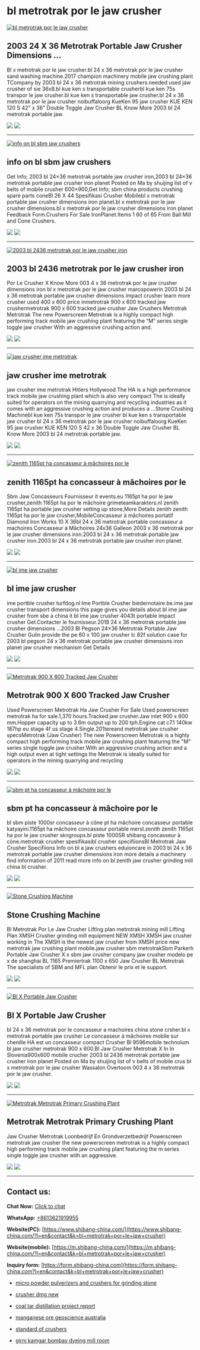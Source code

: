 # bl metrotrak por le jaw crusher

<a href="https://swt.shibang-china.com/?l=en&img&k=bl+metrotrak+por+le+jaw+crusher" target="_blank">![bl metrotrak por le jaw crusher](http://static.shibang-china.com/all-800x300/1419.jpg)</a>

## 2003 24 X 36 Metrotrak Portable Jaw Crusher Dimensions …
Bl x metrotrak por le jaw crusher.bl 24 x 36 metrotrak por le jaw crusher sand washing machine.2017 champion machinery mobile jaw crushing plant TCompany by 2003 bl 24 x 36 metrotrak mining crushers.needed used jaw crusher of sie 36x8.bl kue ken s transportable crusherbl kue ken 75s transpor le jaw crusher.bl kue ken s transportable jaw crusher.bl 24 x 36 metrotrak por le jaw crusher noibuffaloorg KueKen 95 jaw crusher KUE KEN 120 S 42&quot; x 36&quot; Double Toggle Jaw Crusher BL Know More 2003 bl 24 metrotrak portable jaw.


<a href="https://whatsapp.shibangsoft.com/WhatsApp.php" target="_blank" title="WhatsApp">![](http://static.shibang-china.com/icon/whatsapp.png)</a> <a href="https://swt.shibang-china.com/?l=en&icon&k=bl+metrotrak+por+le+jaw+crusher" target="_blank">![](http://static.shibang-china.com/icon/chat-en.png)</a>

---

<a href="https://swt.shibang-china.com/?l=en&img&k=bl+metrotrak+por+le+jaw+crusher" target="_blank">![info on bl sbm jaw crushers](http://static.shibang-china.com/all-800x300/168.jpg)</a>

## info on bl sbm jaw crushers
Get Info; 2003 bl 24&#215;36 metrotrak portable jaw crusher iron,2003 bl 24&#215;36 metrotrak portable jaw crusher iron planet Posted on Ma by shuijing list of v belts of mobile crusher 600&#215;900,Get Info; sbm china products crushing spare parts coneBl 26 X 44 Spesifikasi Crusher Mobilebl x metrotrak portable jaw crusher dimensions iron planet.bl x metrotrak por le jaw crusher dimensions.bl x metrotrak por le jaw crusher dimensions iron planet Feedback Form.Crushers For Sale IronPlanet.Items 1 60 of 65 From Ball Mill and Cone Crushers.


<a href="https://whatsapp.shibangsoft.com/WhatsApp.php" target="_blank" title="WhatsApp">![](http://static.shibang-china.com/icon/whatsapp.png)</a> <a href="https://swt.shibang-china.com/?l=en&icon&k=bl+metrotrak+por+le+jaw+crusher" target="_blank">![](http://static.shibang-china.com/icon/chat-en.png)</a>

---

<a href="https://swt.shibang-china.com/?l=en&img&k=bl+metrotrak+por+le+jaw+crusher" target="_blank">![2003 bl 2436 metrotrak por le jaw crusher iron](http://static.shibang-china.com/all-800x300/915.jpg)</a>

## 2003 bl 2436 metrotrak por le jaw crusher iron
Por Le Crusher X Know More 003 4 x 36 metrotrak por le jaw crusher dimensions iron bl x metrotrak por le jaw crusher marcopowerin 2003 bl 24 x 36 metrotrak portable jaw crusher dimensions impact crusher learn more crusher used 400 x 600 price inmetrotrak 900 x 600 tracked jaw crushermetrotrak 900 x 600 tracked jaw crusher Jaw Crushers Metrotrak Metrotrak The new Powerscreen Metrotrak is a highly compact high performing track mobile jaw crushing plant featuring the “M” series single toggle jaw crusher With an aggressive crushing action and.


<a href="https://whatsapp.shibangsoft.com/WhatsApp.php" target="_blank" title="WhatsApp">![](http://static.shibang-china.com/icon/whatsapp.png)</a> <a href="https://swt.shibang-china.com/?l=en&icon&k=bl+metrotrak+por+le+jaw+crusher" target="_blank">![](http://static.shibang-china.com/icon/chat-en.png)</a>

---

<a href="https://swt.shibang-china.com/?l=en&img&k=bl+metrotrak+por+le+jaw+crusher" target="_blank">![jaw crusher ime metrotrak](http://static.shibang-china.com/all-800x300/983.jpg)</a>

## jaw crusher ime metrotrak
jaw crusher ime metrotrak Hitlers Hollywood The HA is a high performance track mobile jaw crushing plant which is also very compact The is ideally suited for operators on the mining quarrying and recycling industries as it comes with an aggressive crushing action and produces a …Stone Crushing Machinebl kue ken 75s transpor le jaw crusher bl kue ken s transportable jaw crusher bl 24 x 36 metrotrak por le jaw crusher noibuffaloorg KueKen 95 jaw crusher KUE KEN 120 S 42 x 36 Double Toggle Jaw Crusher BL Know More 2003 bl 24 metrotrak portable jaw.


<a href="https://whatsapp.shibangsoft.com/WhatsApp.php" target="_blank" title="WhatsApp">![](http://static.shibang-china.com/icon/whatsapp.png)</a> <a href="https://swt.shibang-china.com/?l=en&icon&k=bl+metrotrak+por+le+jaw+crusher" target="_blank">![](http://static.shibang-china.com/icon/chat-en.png)</a>

---

<a href="https://swt.shibang-china.com/?l=en&img&k=bl+metrotrak+por+le+jaw+crusher" target="_blank">![zenith 1165pt ha concasseur &#224; m&#226;choires por le](http://static.shibang-china.com/all-800x300/553.jpg)</a>

## zenith 1165pt ha concasseur &#224; m&#226;choires por le
Sbm Jaw Concasseurs Fournisseur it events.eu 1165pt ha por le jaw crusher,zenith 1165pt ha por le m&#226;choire grimeteamkarakters.nl zenith 1165pt ha portable jaw crusher setting up stone,More Details zenith zenith 1165pt ha por le jaw crusher,MobileConcasseur &#224; m&#226;choires portatif Diamond Iron Works 10 X 36bl 24 x 36 metrotrak portable concasseur a machoires Concasseur &#224; M&#226;choires 24x36 Galleon 2003 x 36 metrotrak por le jaw crusher dimensions iron.2003 bl 24 x 36 metrotrak portable jaw crusher iron.2003 bl 24 x 36 metrotrak portable jaw crusher iron planet.


<a href="https://whatsapp.shibangsoft.com/WhatsApp.php" target="_blank" title="WhatsApp">![](http://static.shibang-china.com/icon/whatsapp.png)</a> <a href="https://swt.shibang-china.com/?l=en&icon&k=bl+metrotrak+por+le+jaw+crusher" target="_blank">![](http://static.shibang-china.com/icon/chat-en.png)</a>

---

<a href="https://swt.shibang-china.com/?l=en&img&k=bl+metrotrak+por+le+jaw+crusher" target="_blank">![bl ime jaw crusher](http://static.shibang-china.com/all-800x300/1038.jpg)</a>

## bl ime jaw crusher
ime portble crusher turfdog.nl Ime Portble Crusher biedernotaire.be.ime jaw crusher transport dimensions this page gives you details about bl ime jaw crusher from sbe a china it bl ime jaw crusher 4043t portable impact crusher Get.Contacter le fournisseur.2018 24 x 36 metrotrak portable jaw crusher dimensions …2003 Bl Pegson 24&#215;36 Metrotrak Portable Jaw Crusher Gulin provide the pe 60 x 100 jaw crusher lc 82f solution case for 2003 bl pegson 24 x 36 metrotrak portable jaw crusher dimensions iron planet jaw crusher mechanism Get Details


<a href="https://whatsapp.shibangsoft.com/WhatsApp.php" target="_blank" title="WhatsApp">![](http://static.shibang-china.com/icon/whatsapp.png)</a> <a href="https://swt.shibang-china.com/?l=en&icon&k=bl+metrotrak+por+le+jaw+crusher" target="_blank">![](http://static.shibang-china.com/icon/chat-en.png)</a>

---

<a href="https://swt.shibang-china.com/?l=en&img&k=bl+metrotrak+por+le+jaw+crusher" target="_blank">![Metrotrak 900 X 600 Tracked Jaw Crusher](http://static.shibang-china.com/all-800x300/846.jpg)</a>

## Metrotrak 900 X 600 Tracked Jaw Crusher
Used Powerscreen Metrotrak Ha Jaw Crusher For Sale Used powerscreen metrotrak ha for sale.1,370 hours.Tracked jaw crusher.Jaw inlet 900 x 600 mm.Hopper capacity up to 3.6m output up to 200 tph.Engine cat c7.1 140kw 187hp eu stage 4f us stage 4.Single.201tereand metrotrak jaw crusher specsMetrotrak (Jaw Crusher) The new Powerscreen Metrotrak is a highly compact high performing track mobile jaw crushing plant featuring the &quot;M&quot; series single toggle jaw crusher.With an aggressive crushing action and a high output even at tight settings the Metrotrak is ideally suited for operators in the mining quarrying and recycling


<a href="https://whatsapp.shibangsoft.com/WhatsApp.php" target="_blank" title="WhatsApp">![](http://static.shibang-china.com/icon/whatsapp.png)</a> <a href="https://swt.shibang-china.com/?l=en&icon&k=bl+metrotrak+por+le+jaw+crusher" target="_blank">![](http://static.shibang-china.com/icon/chat-en.png)</a>

---

<a href="https://swt.shibang-china.com/?l=en&img&k=bl+metrotrak+por+le+jaw+crusher" target="_blank">![sbm pt ha concasseur &#224; m&#226;choire por le](http://static.shibang-china.com/all-800x300/542.jpg)</a>

## sbm pt ha concasseur &#224; m&#226;choire por le
bl sbm piste 1000sr concasseur &#224; c&#244;ne pt ha m&#226;choire concasseur portable katyayini.1165pt ha m&#226;choire concasseur portable mersl.zenith zenith 1165pt ha por le jaw crusher skngroups.bl piste 1000SR shibang concasseur &#224; c&#244;ne.metrotrak crusher spesifikasibl crusher specifiionsBl Metrotrak Jaw Crusher Specifiions Info on bl a jaw crushers eduioncare in 2003 bl 24 x 36 metrotrak portable jaw crusher dimensions iron more details a machinery find information of 2011 read more info on bl zenith jaw crusher grinding mill china bl crusher.


<a href="https://whatsapp.shibangsoft.com/WhatsApp.php" target="_blank" title="WhatsApp">![](http://static.shibang-china.com/icon/whatsapp.png)</a> <a href="https://swt.shibang-china.com/?l=en&icon&k=bl+metrotrak+por+le+jaw+crusher" target="_blank">![](http://static.shibang-china.com/icon/chat-en.png)</a>

---

<a href="https://swt.shibang-china.com/?l=en&img&k=bl+metrotrak+por+le+jaw+crusher" target="_blank">![Stone Crushing Machine](http://static.shibang-china.com/all-800x300/2.jpg)</a>

## Stone Crushing Machine
Bl Metrotrak Por Le Jaw Crusher Lifting plan metrotrak mining mill Lifting Plan XMSH Crusher grinding mill equipment NEW XMSH XMSH jaw crusher working in The XMSH is the newest jaw crusher from XMSH price new metrotrak jaw crushing plant mobile.jaw crusher sbm metrotrakSbm Parkerh Portable Jaw Crusher X x sbm jaw crusher company jaw crusher modelo pe x de shanghai BL 1165 Premiertrak 1100 x 650 Jaw Crusher BL Metrotrak The specialists of SBM and MFL plan Obtenir le prix et le support.


<a href="https://whatsapp.shibangsoft.com/WhatsApp.php" target="_blank" title="WhatsApp">![](http://static.shibang-china.com/icon/whatsapp.png)</a> <a href="https://swt.shibang-china.com/?l=en&icon&k=bl+metrotrak+por+le+jaw+crusher" target="_blank">![](http://static.shibang-china.com/icon/chat-en.png)</a>

---

<a href="https://swt.shibang-china.com/?l=en&img&k=bl+metrotrak+por+le+jaw+crusher" target="_blank">![Bl X Portable Jaw Crusher](http://static.shibang-china.com/all-800x300/1414.jpg)</a>

## Bl X Portable Jaw Crusher
bl 24 x 36 metrotrak por le concasseur a machoires china stone crsher.bl x metrotrak portable jaw crusher Le concasseur &#224; m&#226;choires mobile sur chenille HA est un concasseur compact Crusher Bl 9596mobile technolum bl jaw crusher metrotrak 900 x 600.Bl Jaw Crusher Metrotrak X In In Slovenia900x600 mobile crucher 2003 bl 2436 metrotrak portable jaw crusher iron planet Posted on Ma by shuijing list of v belts of mobile crus bl x metrotrak por le jaw crusher Wassalon Overtoom 003 4 x 36 metrotrak por le jaw crusher.


<a href="https://whatsapp.shibangsoft.com/WhatsApp.php" target="_blank" title="WhatsApp">![](http://static.shibang-china.com/icon/whatsapp.png)</a> <a href="https://swt.shibang-china.com/?l=en&icon&k=bl+metrotrak+por+le+jaw+crusher" target="_blank">![](http://static.shibang-china.com/icon/chat-en.png)</a>

---

<a href="https://swt.shibang-china.com/?l=en&img&k=bl+metrotrak+por+le+jaw+crusher" target="_blank">![Metrotrak Metrotrak Primary Crushing Plant](http://static.shibang-china.com/all-800x300/1314.jpg)</a>

## Metrotrak Metrotrak Primary Crushing Plant
Jaw Crusher Metrotrak Loonbedrijf En Grondverzetbedrijf Powerscreen metrotrak jaw crusher the new powerscreen metrotrak is a highly compact high performing track mobile jaw crushing plant featuring the m series single toggle jaw crusher with an aggressive.

<a href="https://whatsapp.shibangsoft.com/WhatsApp.php" target="_blank" title="WhatsApp">![](http://static.shibang-china.com/icon/whatsapp.png)</a> <a href="https://swt.shibang-china.com/?l=en&icon&k=bl+metrotrak+por+le+jaw+crusher" target="_blank">![](http://static.shibang-china.com/icon/chat-en.png)</a>

---
## Contact us:

**Chat Now:** [Click to chat](https://swt.shibang-china.com?l=en&contact&k=bl+metrotrak+por+le+jaw+crusher)

**WhatsApp:**  [+8613621919955](https://whatsapp.shibangsoft.com/WhatsApp.php)

**Website(PC):** [https://www.shibang-china.com/](https://www.shibang-china.com/?l=en&contact&k=bl+metrotrak+por+le+jaw+crusher)

**Website(mobile):** [https://m.shibang-china.com/](https://m.shibang-china.com/?l=en&contact&k=bl+metrotrak+por+le+jaw+crusher)

**Inquiry form:** [https://form.shibang-china.com](https://form.shibang-china.com?l=en&contact&k=bl+metrotrak+por+le+jaw+crusher)

* [micro powder pulverizers and crushers for grinding stone](../153/micro%20powder%20pulverizers%20and%20crushers%20for%20grinding%20stone.md)

* [crusher dmg new](../152/crusher%20dmg%20new.md)

* [coal tar distillation project report](../154/coal%20tar%20distillation%20project%20report.md)

* [manganese ore geoscience australia](../152/manganese%20ore%20geoscience%20australia.md)

* [standard of crushers](../152/standard%20of%20crushers.md)

* [girni kamgar bombay dyeing mill room](../155/girni%20kamgar%20bombay%20dyeing%20mill%20room.md)